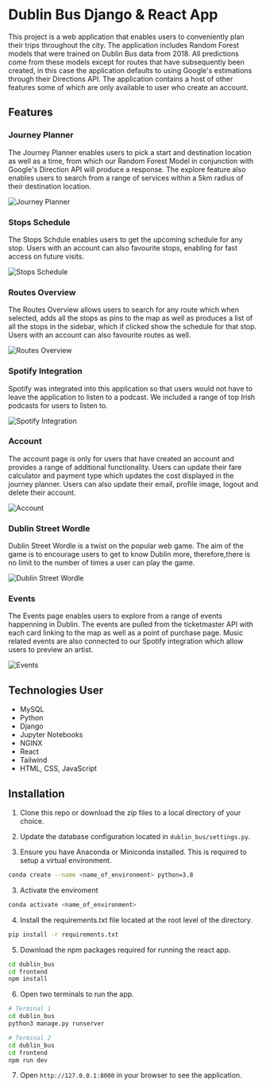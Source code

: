 # Dublin Bus Django & React App

This project is a web application that enables users to conveniently plan their trips throughout the city. The application includes Random Forest models that were trained on Dublin Bus data from 2018. All predictions come from these models except for routes that have subsequently been created, in this case the application defaults to using Google's estimations through their Directions API. The application contains a host of other features some of which are only available to user who create an account.

## Features

### Journey Planner

The Journey Planner enables users to pick a start and destination location as well as a time, from which our Random Forest Model in conjunction with Google's Direction API will produce a response. The explore feature also enables users to search from a range of services within a 5km radius of their destination location.

![Journey Planner](assets/j.gif)

### Stops Schedule

The Stops Schdule enables users to get the upcoming schedule for any stop. Users with an account can also favourite stops, enabling for fast access on future visits.

![Stops Schedule](assets/rt.gif)

### Routes Overview

The Routes Overview allows users to search for any route which when selected, adds all the stops as pins to the map as well as produces a list of all the stops in the sidebar, which if clicked show the schedule for that stop. Users with an account can also favourite routes as well.

![Routes Overview](assets/r.gif)

### Spotify Integration

Spotify was integrated into this application so that users would not have to leave the application to listen to a podcast. We included a range of top Irish podcasts for users to listen to.

![Spotify Integration](assets/s.gif)

### Account

The account page is only for users that have created an account and provides a range of additional functionality. Users can update their fare calculator and payment type which updates the cost displayed in the journey planner. Users can also update their email, profile image, logout and delete their account.

![Account](assets/a.gif)

### Dublin Street Wordle

Dublin Street Wordle is a twist on the popular web game. The aim of the game is to encourage users to get to know Dublin more, therefore,there is no limit to the number of times a user can play the game.

![Dublin Street Wordle](assets/w.gif)

### Events

The Events page enables users to explore from a range of events happenning in Dublin. The events are pulled from the ticketmaster API with each card linking to the map as well as a point of purchase page. Music related events are also connected to our Spotify integration which allow users to preview an artist.

![Events](assets/e.gif)

## Technologies User

- MySQL
- Python
- Django
- Jupyter Notebooks
- NGINX
- React
- Tailwind
- HTML, CSS, JavaScript

## Installation

1. Clone this repo or download the zip files to a local directory of your choice.

2. Update the database configuration located in `dublin_bus/settings.py`.

3. Ensure you have Anaconda or Miniconda installed. This is required to setup a virtual environment.

```bash
conda create --name <name_of_environment> python=3.8
```

3. Activate the enviroment

```bash
conda activate <name_of_environment>
```

4. Install the requirements.txt file located at the root level of the directory.

```bash
pip install -r requirements.txt
```

5. Download the npm packages required for running the react app.

```bash
cd dublin_bus
cd frontend
npm install
```

6. Open two terminals to run the app.

```bash
# Terminal 1
cd dublin_bus
python3 manage.py runserver

# Terminal 2
cd dublin_bus
cd frontend
npm run dev
```

7. Open `http://127.0.0.1:8000` in your browser to see the application.
